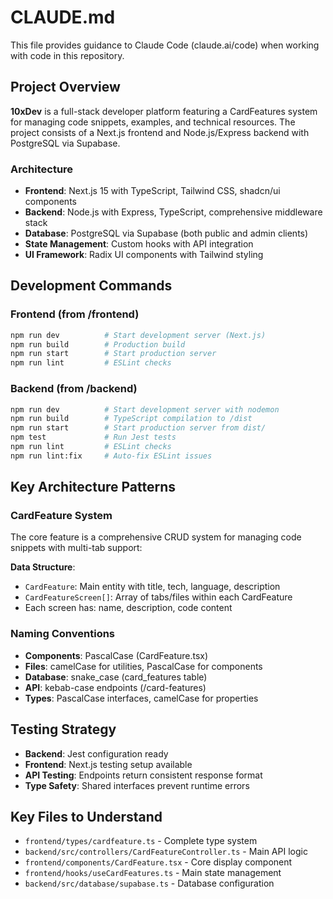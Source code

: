 # CLAUDE.md

This file provides guidance to Claude Code (claude.ai/code) when working with code in this repository.

## Project Overview

**10xDev** is a full-stack developer platform featuring a CardFeatures system for managing code snippets, examples, and technical resources. The project consists of a Next.js frontend and Node.js/Express backend with PostgreSQL via Supabase.

### Architecture
- **Frontend**: Next.js 15 with TypeScript, Tailwind CSS, shadcn/ui components
- **Backend**: Node.js with Express, TypeScript, comprehensive middleware stack
- **Database**: PostgreSQL via Supabase (both public and admin clients)
- **State Management**: Custom hooks with API integration
- **UI Framework**: Radix UI components with Tailwind styling

## Development Commands

### Frontend (from /frontend)
```bash
npm run dev          # Start development server (Next.js)
npm run build        # Production build
npm run start        # Start production server
npm run lint         # ESLint checks
```

### Backend (from /backend)
```bash
npm run dev          # Start development server with nodemon
npm run build        # TypeScript compilation to /dist
npm run start        # Start production server from dist/
npm test             # Run Jest tests
npm run lint         # ESLint checks
npm run lint:fix     # Auto-fix ESLint issues
```

## Key Architecture Patterns

### CardFeature System
The core feature is a comprehensive CRUD system for managing code snippets with multi-tab support:

**Data Structure**:
- `CardFeature`: Main entity with title, tech, language, description
- `CardFeatureScreen[]`: Array of tabs/files within each CardFeature
- Each screen has: name, description, code content



### Naming Conventions
- **Components**: PascalCase (CardFeature.tsx)
- **Files**: camelCase for utilities, PascalCase for components
- **Database**: snake_case (card_features table)
- **API**: kebab-case endpoints (/card-features)
- **Types**: PascalCase interfaces, camelCase for properties

## Testing Strategy
- **Backend**: Jest configuration ready
- **Frontend**: Next.js testing setup available
- **API Testing**: Endpoints return consistent response format
- **Type Safety**: Shared interfaces prevent runtime errors

## Key Files to Understand
- `frontend/types/cardfeature.ts` - Complete type system
- `backend/src/controllers/CardFeatureController.ts` - Main API logic
- `frontend/components/CardFeature.tsx` - Core display component
- `frontend/hooks/useCardFeatures.ts` - Main state management
- `backend/src/database/supabase.ts` - Database configuration
